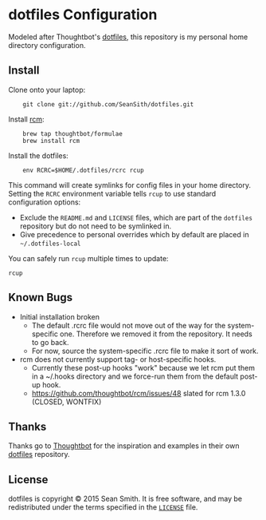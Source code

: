 # dotfiles Configuration

Modeled after Thoughtbot's [dotfiles](https://github.com/thoughtbot/dotfiles),
this repository is my personal home directory configuration.

## Install

Clone onto your laptop:

```
    git clone git://github.com/SeanSith/dotfiles.git
```

Install [rcm](https://github.com/thoughtbot/rcm):

```
    brew tap thoughtbot/formulae
    brew install rcm
```

Install the dotfiles:

```
    env RCRC=$HOME/.dotfiles/rcrc rcup
```

This command will create symlinks for config files in your home directory.
Setting the `RCRC` environment variable tells `rcup` to use standard
configuration options:

* Exclude the `README.md` and `LICENSE` files, which are part of
  the `dotfiles` repository but do not need to be symlinked in.
* Give precedence to personal overrides which by default are placed in
  `~/.dotfiles-local`

You can safely run `rcup` multiple times to update:

    rcup

## Known Bugs
- Initial installation broken
  - The default .rcrc file would not move out of the way for the system-specific
    one. Therefore we removed it from the repository. It needs to go back.
  - For now, source the system-specific .rcrc file to make it sort of work.
- rcm does not currently support tag- or host-specific hooks.
  - Currently these post-up hooks "work" because we let rcm put them in a 
    ~/.hooks directory and we force-run them from the default post-up hook.
  - https://github.com/thoughtbot/rcm/issues/48 slated for rcm 1.3.0 (CLOSED, 
    WONTFIX)

## Thanks

Thanks go to [Thoughtbot](http://thoughtbot.com) for the inspiration and 
examples in their own [dotfiles](https://github.com/thoughtbot/dotfiles) 
repository.

## License

dotfiles is copyright © 2015 Sean Smith. It is free software, and may be
redistributed under the terms specified in the [`LICENSE`] file.

[`LICENSE`]: /LICENSE
